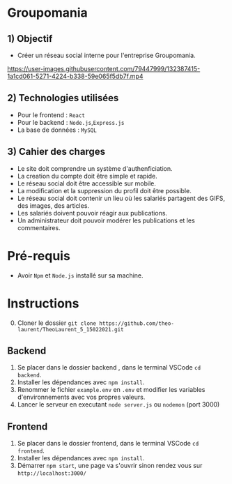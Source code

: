 # Groupomania

## 1) Objectif
- Créer un réseau social interne pour l'entreprise Groupomania.

https://user-images.githubusercontent.com/79447999/132387415-1a1cd061-5271-4224-b338-59e065f5db7f.mp4


## 2) Technologies utilisées

- Pour le frontend : `React`
- Pour le backend : `Node.js`,`Express.js`
- La base de données : `MySQL`

## 3) Cahier des charges

- Le site doit comprendre un système d'authenficiation.
- La creation du compte doit être simple et rapide.
- Le réseau social doit être accessible sur mobile.
- La modification et la suppression du profil doit être possible.
- Le réseau social doit contenir un lieu où les salariés partagent des GIFS, des images, des articles.
- Les salariés doivent pouvoir réagir aux publications.
- Un administrateur doit pouvoir modérer les publications et les commentaires.

# Pré-requis #

- Avoir `Npm` et `Node.js` installé sur sa machine.

# Instructions #

0) Cloner le dossier `git clone https://github.com/theo-laurent/TheoLaurent_5_15022021.git`

## Backend ##

1) Se placer dans le dossier backend , dans le terminal VSCode `cd backend`.
2) Installer les dépendances avec `npm install`.
3) Renommer le fichier `example.env` en `.env` et modifier les variables d'environnements avec vos propres valeurs.
4) Lancer le serveur en executant `node server.js` ou `nodemon` (port 3000)

## Frontend ##

1) Se placer dans le dossier frontend, dans le terminal VSCode `cd frontend`.
2) Installer les dépendances avec `npm install`.
3) Démarrer `npm start`, une page va s'ouvrir sinon rendez vous sur `http://localhost:3000/`
